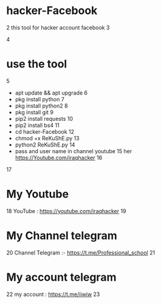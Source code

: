 # hacker-Facebook 
2
 this tool for hacker account facebook 
3
 
4
 # use the tool 
5
 * apt update && apt upgrade
6
 * pkg install python
7
 * pkg install python2
8
 * pkg install git
9
 * pip2 install requests
10
 * pip2 install bs4
11
 * cd hacker-Facebook
12
 * chmod +x ReKuShE.py
13
 * python2 ReKuShE.py
14
 * pass and user name in channel youtube
15
  her https://Youtube.com/iraqhacker
16
 
17
 # My Youtube
18
  YouTube : https://youtube.com/iraqhacker
19
 # My Channel telegram
20
  Channel Telegram :- https://t.me/Professional_school
21
 # My account telegram
22
  my account : https://t.me/iiwiw 
23
​
